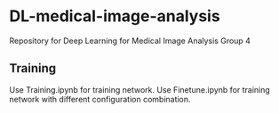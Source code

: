 # DL-medical-image-analysis

Repository for Deep Learning for Medical Image Analysis Group 4

## Training
Use Training.ipynb for training network.
Use Finetune.ipynb for training network with different configuration combination.
